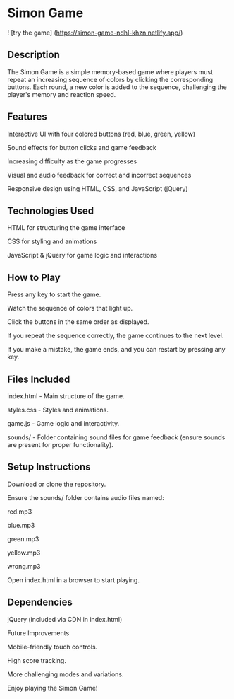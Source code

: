 # Simon Game
! [try the game] (https://simon-game-ndhl-khzn.netlify.app/)
## Description

The Simon Game is a simple memory-based game where players must repeat an increasing sequence of colors by clicking the corresponding buttons. Each round, a new color is added to the sequence, challenging the player's memory and reaction speed.

## Features

Interactive UI with four colored buttons (red, blue, green, yellow)

Sound effects for button clicks and game feedback

Increasing difficulty as the game progresses

Visual and audio feedback for correct and incorrect sequences

Responsive design using HTML, CSS, and JavaScript (jQuery)

## Technologies Used

HTML for structuring the game interface

CSS for styling and animations

JavaScript & jQuery for game logic and interactions

## How to Play

Press any key to start the game.

Watch the sequence of colors that light up.

Click the buttons in the same order as displayed.

If you repeat the sequence correctly, the game continues to the next level.

If you make a mistake, the game ends, and you can restart by pressing any key.

## Files Included

index.html - Main structure of the game.

styles.css - Styles and animations.

game.js - Game logic and interactivity.

sounds/ - Folder containing sound files for game feedback (ensure sounds are present for proper functionality).

## Setup Instructions

Download or clone the repository.

Ensure the sounds/ folder contains audio files named:

red.mp3

blue.mp3

green.mp3

yellow.mp3

wrong.mp3

Open index.html in a browser to start playing.

## Dependencies

jQuery (included via CDN in index.html)

Future Improvements

Mobile-friendly touch controls.

High score tracking.

More challenging modes and variations.

Enjoy playing the Simon Game!

